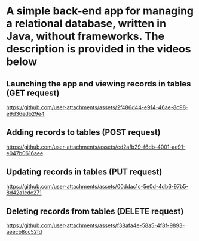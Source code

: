 # A simple back-end app for managing a relational database, written in Java, without frameworks. The description is provided in the videos below

## Launching the app and viewing records in tables (GET request)

https://github.com/user-attachments/assets/2f486d44-e914-46ae-8c98-e9d36edb29e4

## Adding records to tables (POST request)

https://github.com/user-attachments/assets/cd2afb29-f6db-4001-ae91-e047b0616aee

## Updating records in tables (PUT request)

https://github.com/user-attachments/assets/00ddac1c-5e0d-4db6-97b5-8d42a1cdc271

## Deleting records from tables (DELETE request)

https://github.com/user-attachments/assets/f38afa4e-58a5-4f8f-9893-aeecb8cc52fd


